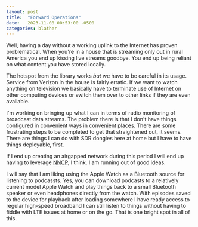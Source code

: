 ```yaml
---
layout: post
title:  "Forward Operations"
date:   2023-11-08 00:53:00 -0500
categories: blather
---
```

Well, having a day without a working uplink to the Internet has proven problematical.  When you're in a house that is streaming only out in rural America you end up kissing live streams goodbye.  You end up being reliant on what content you have stored locally.

The hotspot from the library works *but* we have to be careful in its usage.  Service from Verizon in the house is fairly erratic.  If we want to watch anything on television we basically have to terminate use of Internet on other computing devices or switch them over to other links if they are even available.

I'm working on bringing up what I can in terms of radio monitoring of broadcast data streams.  The problem there is that I don't have things configured in convenient ways in convenient places.  There are some frustrating steps to be completed to get that straightened out, it seems.  There are things I can do with SDR dongles here at home but I have to have things deployable, first.

If I end up creating an airgapped network during this period I will end up having to leverage [NNCP](http://www.nncpgo.org/), I think.  I am running out of good ideas.

I will say that I am liking using the Apple Watch as a Bluetooth source for listening to podcassts.  Yes, you can download podcasts to a relatively current model Apple Watch and play things back to a small Bluetooth speaker or even headphones directly from the watch.  With episodes saved to the device for playback after loading somewhere I have ready access to regular high-speed broadband I can still listen to things without having to fiddle with LTE issues at home or on the go.  That is one bright spot in all of this.

